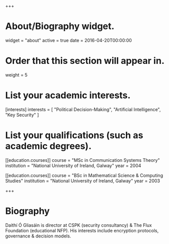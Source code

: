 +++
# About/Biography widget.
widget = "about"
active = true
date = 2016-04-20T00:00:00

# Order that this section will appear in.
weight = 5

# List your academic interests.
[interests]
  interests = [
    "Political Decision-Making",
    "Artificial Intelligence",
    "Key Security"
  ]

# List your qualifications (such as academic degrees).
[[education.courses]]
  course = "MSc in Communication Systems Theory"
  institution = "National University of Ireland, Galway"
  year = 2004

[[education.courses]]
  course = "BSc in Mathematical Science & Computing Studies"
  institution = "National University of Ireland, Galway"
  year = 2003

 
+++

# Biography

Daithí Ó Gliasáin is director at CSPK (security consultancy) & The Flux Foundation (educational NFP). His interests include encryption protocols, governance & decision models. 

